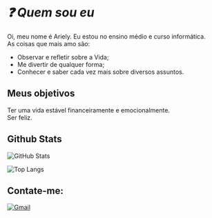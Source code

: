 # *❓ Quem sou eu*
 Oi, meu nome é Ariely. Eu estou no ensino médio e curso informática. <br>
As coisas que mais amo são:
- Observar e refletir sobre a Vida;
- Me divertir de qualquer forma\;
- Conhecer e saber cada vez mais sobre diversos assuntos.

## Meus objetivos
Ter uma vida estável financeiramente e emocionalmente.
<br> Ser feliz.

## Github Stats
![GitHub Stats](https://github-readme-stats.vercel.app/api?username=ArielyZX&theme=transparent&bg_color=000&border_color=a366ff&show_icons=true&icon_color=a366ff&title_color=a366ff&text_color=FFF)

![Top Langs](https://github-readme-stats-git-masterrstaa-rickstaa.vercel.app/api/top-langs/?username=ArielyZX&bg_color=000&border_color=a366ff&title_color=a366ff&text_color=FFF)
## Contate-me: 

[![Gmail](https://img.shields.io/badge/Gmail-f5f5f0?style=for-the-badge&logo=gmail&logoColor=red)](mailto:arielyoliveira1205@gmail.com)

<!---
ArielyZX/ArielyZX is a ✨ special ✨ repository because its `README.md` (this file) appears on your GitHub profile. later
You can click the Preview link to take a look at your changes.
--->
